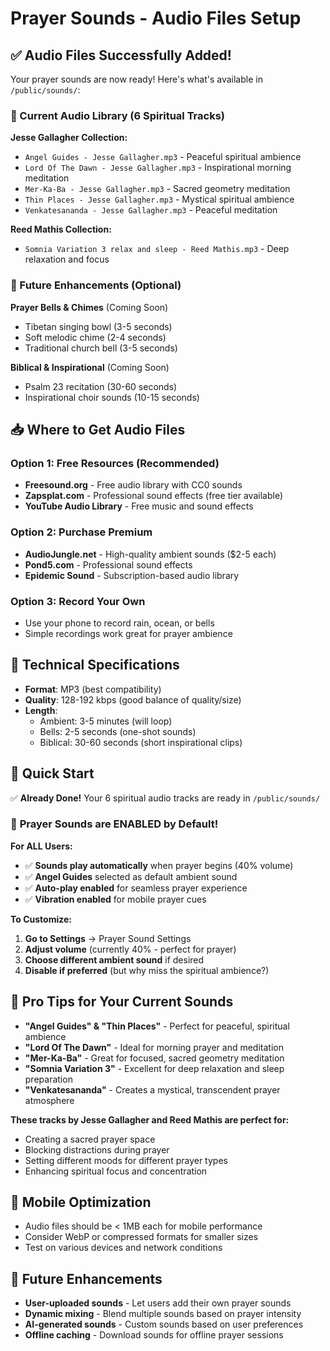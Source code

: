 # Prayer Sounds - Audio Files Setup

## ✅ Audio Files Successfully Added!

Your prayer sounds are now ready! Here's what's available in `/public/sounds/`:

### 🎵 Current Audio Library (6 Spiritual Tracks)

**Jesse Gallagher Collection:**
- `Angel Guides - Jesse Gallagher.mp3` - Peaceful spiritual ambience
- `Lord Of The Dawn - Jesse Gallagher.mp3` - Inspirational morning meditation
- `Mer-Ka-Ba - Jesse Gallagher.mp3` - Sacred geometry meditation
- `Thin Places - Jesse Gallagher.mp3` - Mystical spiritual ambience
- `Venkatesananda - Jesse Gallagher.mp3` - Peaceful meditation

**Reed Mathis Collection:**
- `Somnia Variation 3 relax and sleep - Reed Mathis.mp3` - Deep relaxation and focus

### 🔮 Future Enhancements (Optional)

**Prayer Bells & Chimes** (Coming Soon)
- Tibetan singing bowl (3-5 seconds)
- Soft melodic chime (2-4 seconds)
- Traditional church bell (3-5 seconds)

**Biblical & Inspirational** (Coming Soon)
- Psalm 23 recitation (30-60 seconds)
- Inspirational choir sounds (10-15 seconds)

## 📥 Where to Get Audio Files

### Option 1: Free Resources (Recommended)
- **Freesound.org** - Free audio library with CC0 sounds
- **Zapsplat.com** - Professional sound effects (free tier available)
- **YouTube Audio Library** - Free music and sound effects

### Option 2: Purchase Premium
- **AudioJungle.net** - High-quality ambient sounds ($2-5 each)
- **Pond5.com** - Professional sound effects
- **Epidemic Sound** - Subscription-based audio library

### Option 3: Record Your Own
- Use your phone to record rain, ocean, or bells
- Simple recordings work great for prayer ambience

## 🔧 Technical Specifications

- **Format**: MP3 (best compatibility)
- **Quality**: 128-192 kbps (good balance of quality/size)
- **Length**:
  - Ambient: 3-5 minutes (will loop)
  - Bells: 2-5 seconds (one-shot sounds)
  - Biblical: 30-60 seconds (short inspirational clips)

## 🚀 Quick Start

✅ **Already Done!** Your 6 spiritual audio tracks are ready in `/public/sounds/`

### 🎵 **Prayer Sounds are ENABLED by Default!**

**For ALL Users:**
- ✅ **Sounds play automatically** when prayer begins (40% volume)
- ✅ **Angel Guides** selected as default ambient sound
- ✅ **Auto-play enabled** for seamless prayer experience
- ✅ **Vibration enabled** for mobile prayer cues

**To Customize:**
1. **Go to Settings** → Prayer Sound Settings
2. **Adjust volume** (currently 40% - perfect for prayer)
3. **Choose different ambient sound** if desired
4. **Disable if preferred** (but why miss the spiritual ambience?)

## 🎯 Pro Tips for Your Current Sounds

- **"Angel Guides" & "Thin Places"** - Perfect for peaceful, spiritual ambience
- **"Lord Of The Dawn"** - Ideal for morning prayer and meditation
- **"Mer-Ka-Ba"** - Great for focused, sacred geometry meditation
- **"Somnia Variation 3"** - Excellent for deep relaxation and sleep preparation
- **"Venkatesananda"** - Creates a mystical, transcendent prayer atmosphere

**These tracks by Jesse Gallagher and Reed Mathis are perfect for:**
- Creating a sacred prayer space
- Blocking distractions during prayer
- Setting different moods for different prayer types
- Enhancing spiritual focus and concentration

## 📱 Mobile Optimization

- Audio files should be < 1MB each for mobile performance
- Consider WebP or compressed formats for smaller sizes
- Test on various devices and network conditions

## 🔮 Future Enhancements

- **User-uploaded sounds** - Let users add their own prayer sounds
- **Dynamic mixing** - Blend multiple sounds based on prayer intensity
- **AI-generated sounds** - Custom sounds based on user preferences
- **Offline caching** - Download sounds for offline prayer sessions

